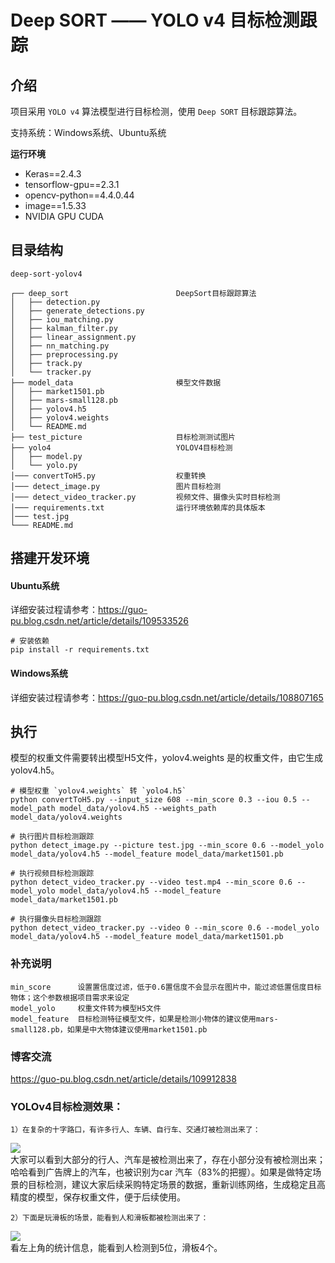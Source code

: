 # Deep SORT —— YOLO v4 目标检测跟踪

## 介绍

项目采用 `YOLO v4` 算法模型进行目标检测，使用 `Deep SORT` 目标跟踪算法。

支持系统：Windows系统、Ubuntu系统

**运行环境**

- Keras==2.4.3
- tensorflow-gpu==2.3.1
- opencv-python==4.4.0.44
- image==1.5.33
- NVIDIA GPU CUDA

## 目录结构

```text
deep-sort-yolov4

┌── deep_sort                        DeepSort目标跟踪算法
│   ├── detection.py
│   ├── generate_detections.py
│   ├── iou_matching.py
│   ├── kalman_filter.py
│   ├── linear_assignment.py
│   ├── nn_matching.py
│   ├── preprocessing.py
│   ├── track.py
│   └── tracker.py
├── model_data                       模型文件数据
│   ├── market1501.pb
│   ├── mars-small128.pb
│   ├── yolov4.h5
│   ├── yolov4.weights
│   └── README.md
├── test_picture                     目标检测测试图片
├── yolo4                            YOLOV4目标检测
│   ├── model.py
│   └── yolo.py
│─── convertToH5.py                  权重转换
│─── detect_image.py                 图片目标检测
│─── detect_video_tracker.py         视频文件、摄像头实时目标检测
│─── requirements.txt                运行环境依赖库的具体版本
│─── test.jpg                        
└─── README.md
```
## 搭建开发环境
#### Ubuntu系统
详细安装过程请参考：https://guo-pu.blog.csdn.net/article/details/109533526
```shell
# 安装依赖 
pip install -r requirements.txt
```
#### Windows系统
详细安装过程请参考：https://guo-pu.blog.csdn.net/article/details/108807165

## 执行

模型的权重文件需要转出模型H5文件，yolov4.weights 是的权重文件，由它生成yolov4.h5。

```shell
# 模型权重 `yolov4.weights` 转 `yolo4.h5`
python convertToH5.py --input_size 608 --min_score 0.3 --iou 0.5 --model_path model_data/yolov4.h5 --weights_path model_data/yolov4.weights

# 执行图片目标检测跟踪
python detect_image.py --picture test.jpg --min_score 0.6 --model_yolo model_data/yolov4.h5 --model_feature model_data/market1501.pb

# 执行视频目标检测跟踪
python detect_video_tracker.py --video test.mp4 --min_score 0.6 --model_yolo model_data/yolov4.h5 --model_feature model_data/market1501.pb

# 执行摄像头目标检测跟踪
python detect_video_tracker.py --video 0 --min_score 0.6 --model_yolo model_data/yolov4.h5 --model_feature model_data/market1501.pb

```

### 补充说明
```text
min_score      设置置信度过滤，低于0.6置信度不会显示在图片中，能过滤低置信度目标物体；这个参数根据项目需求来设定
model_yolo     权重文件转为模型H5文件
model_feature  目标检测特征模型文件，如果是检测小物体的建议使用mars-small128.pb，如果是中大物体建议使用market1501.pb
```
### 博客交流
https://guo-pu.blog.csdn.net/article/details/109912838

### YOLOv4目标检测效果：
```text
1）在复杂的十字路口，有许多行人、车辆、自行车、交通灯被检测出来了：
```
<img src="https://github.com/guo-pu/Deep-Sort-YOLOv4-master_V1.0/blob/main/test_picture/output_street.png" /><br/>
大家可以看到大部分的行人、汽车是被检测出来了，存在小部分没有被检测出来；哈哈看到广告牌上的汽车，也被识别为car 汽车（83%的把握）。如果是做特定场景的目标检测，建议大家后续采购特定场景的数据，重新训练网络，生成稳定且高精度的模型，保存权重文件，便于后续使用。

```text
2）下面是玩滑板的场景，能看到人和滑板都被检测出来了：
```
<img src="https://github.com/guo-pu/Deep-Sort-YOLOv4-master_V1.0/blob/main/test_picture/output_sport.png" /><br/>
看左上角的统计信息，能看到人检测到5位，滑板4个。
